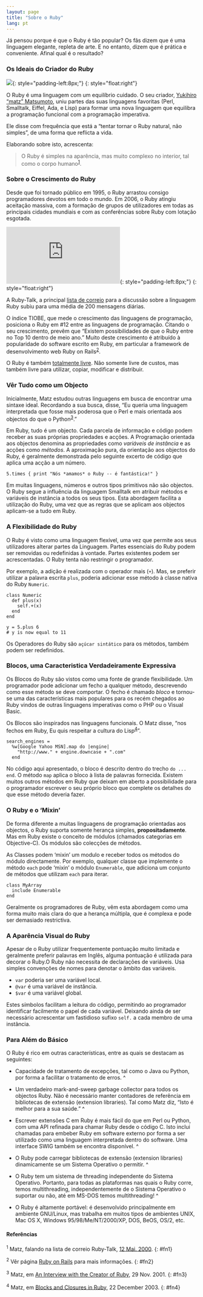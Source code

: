 ```yaml
---
layout: page
title: "Sobre o Ruby"
lang: pt
---
```


Já pensou porque é que o Ruby é tão popular? Os fãs dizem que é uma
linguagem elegante, repleta de arte. E no entanto, dizem que é prática e
conveniente. Afinal qual é o resultado?

### Os Ideais do Criador do Ruby

![](http://redhanded.hobix.com/images/ruby-lang-matz.png){:
style="padding-left:8px;"}
{: style="float:right"}

O Ruby é uma linguagem com um equilíbrio cuidado. O seu criador,
[Yukihiro “matz” Matsumoto][1], uniu partes das suas linguagens
favoritas (Perl, Smalltalk, Eiffel, Ada, e Lisp) para formar uma nova
linguagem que equilibra a programação funcional com a programação
imperativa.

Ele disse com frequência que está a “tentar tornar o Ruby natural, não
simples”, de uma forma que reflicta a vida.

Elaborando sobre isto, acrescenta:

> O Ruby é simples na aparência, mas muito complexo no interior, tal
> como o corpo humano<sup>[1](#fn1)</sup>.

### Sobre o Crescimento do Ruby

Desde que foi tornado público em 1995, o Ruby arrastou consigo
programadores devotos em todo o mundo. Em 2006, o Ruby atingiu aceitação
massiva, com a formação de grupos de utilizadores em todas as principais
cidades mundiais e com as conferências sobre Ruby com lotação esgotada.

![Graph courtesy of
Gmane.](http://gmane.org/plot-rate.php?group=gmane.comp.lang.ruby.general&amp;width=280&amp;height=140&amp;title=Ruby-Talk+Activity+over+4+Years
"Graph courtesy of Gmane."){: style="padding-left:8px;"}
{: style="float:right"}

A Ruby-Talk, a principal [lista de
correio](/pt/comunidade/listas-de-correio/) para a discussão sobre a
linguagem Ruby subiu para uma média de 200 mensagens diárias.

O índice TIOBE, que mede o crescimento das linguagens de programação,
posiciona o Ruby em #12 entre as linguagens de programação. Citando o
seu crescimento, prevêm que “Existem possibilidades de que o Ruby entre
no Top 10 dentro de meio ano.” Muito deste crescimento é atribuído à
popularidade do software escrito em Ruby, em particular a framework de
desenvolvimento web Ruby on Rails<sup>[2](#fn2)</sup>.

O Ruby é também [totalmente livre](./licence.txt). Não somente livre de
custos, mas também livre para utilizar, copiar, modificar e distribuir.

### Vêr Tudo como um Objecto

Inicialmente, Matz estudou outras linguagens em busca de encontrar uma
sintaxe ideal. Recordando a sua busca, disse, “Eu queria uma linguagem
interpretada que fosse mais poderosa que o Perl e mais orientada aos
objectos do que o Python<sup>[3](#fn3)</sup>.”

Em Ruby, tudo é um objecto. Cada parcela de informação e código podem
receber as suas próprias propriedades e acções. A Programação orientada
aos objectos denomina as propriedades como *variáveis de instância* e as
acções como *métodos*. A aproximação pura, da orientação aos objectos do
Ruby, é geralmente demonstrada pelo seguinte excerto de código que
aplica uma acção a um número.

    5.times { print "Nós *amamos* o Ruby -- é fantástica!" }

Em muitas linguagens, números e outros tipos primitivos não são
objectos. O Ruby segue a influência da linguagem Smalltalk em atribuir
métodos e variáveis de instância a todos os seus tipos. Esta abordagem
facilita a utilização do Ruby, uma vez que as regras que se aplicam aos
objectos aplicam-se a tudo em Ruby.

### A Flexibilidade do Ruby

O Ruby é visto como uma linguagem flexível, uma vez que permite aos seus
utilizadores alterar partes da Linguagem. Partes essenciais do Ruby
podem ser removidas ou redefinidas à vontade. Partes existentes podem
ser acrescentadas. O Ruby tenta não restringir o programador.

Por exemplo, a adição é realizada com o operador mais (`+`). Mas, se
preferir utilizar a palavra escrita `plus`, poderia adicionar esse
método à classe nativa do Ruby `Numeric`.

    class Numeric
      def plus(x)
        self.+(x)
      end
    end
    
    y = 5.plus 6
    # y is now equal to 11

Os Operadores do Ruby são `açúcar sintático` para os métodos, também
podem ser redefinidos.

### Blocos, uma Caracteristica Verdadeiramente Expressiva

Os Blocos do Ruby são vistos como uma fonte de grande flexibilidade. Um
programador pode adicionar um fecho a qualquer método, descrevendo como
esse método se deve comportar. O fecho é chamado *bloco* e tornou-se uma
das características mais populares para os recém chegados ao Ruby vindos
de outras linguagens imperativas como o PHP ou o Visual Basic.

Os Blocos são inspirados nas linguagens funcionais. O Matz disse, “nos
fechos em Ruby, Eu quis respeitar a cultura do
Lisp<sup>[4](#fn4)</sup>”.

    search_engines = 
      %w[Google Yahoo MSN].map do |engine|
        "http://www." + engine.downcase + ".com"
      end

No código aqui apresentado, o bloco é descrito dentro do trecho `do ...
end`. O método `map` aplica o bloco à lista de palavras fornecida.
Existem muitos outros métodos em Ruby que deixam em aberto a
possibilidade para o programador escrever o seu próprio bloco que
complete os detalhes do que esse método deveria fazer.

### O Ruby e o ‘Mixin’

De forma diferente a muitas linguagens de programação orientadas aos
objectos, o Ruby suporta somente herança simples, **propositadamente**.
Mas em Ruby existe o conceito de módulos (chamados categorias em
Objective-C). Os módulos são colecções de métodos.

As Classes podem ‘mixin’ um modulo e receber todos os métodos do módulo
directamente. Por exemplo, qualquer classe que implemente o método
`each` pode ‘mixin’ o módulo `Enumerable`, que adiciona um conjunto de
métodos que utilizam `each` para iterar.

    class MyArray
      include Enumerable
    end

Geralmente os programadores de Ruby, vêm esta abordagem como uma forma
muito mais clara do que a herança múltipla, que é complexa e pode ser
demasiado restrictiva.

### A Aparência Visual do Ruby

Apesar de o Ruby utilizar frequentemente pontuação muito limitada e
geralmente preferir palavras em Inglês, alguma pontuação é utilizada
para decorar o Ruby.O Ruby não necessita de declarações de variáveis.
Usa simples convenções de nomes para denotar o âmbito das variáveis.

* `var` poderia ser uma variável local.
* `@var` é uma variável de instância.
* `$var` é uma variável global.

Estes símbolos facilitam a leitura do código, permitindo ao programador
identificar facilmente o papel de cada variável. Deixando ainda de ser
necessário acrescentar um fastidioso sufixo `self.` a cada membro de uma
instância.

### Para Além do Básico

O Ruby é rico em outras características, entre as quais se destacam as
seguintes:

* Capacidade de tratamento de excepções, tal como o Java ou Python, por
  forma a facilitar o tratamento de erros.
^

* Um verdadeiro mark-and-sweep garbage collector para todos os objectos
  Ruby. Não é necessário manter contadores de referência em bibliotecas
  de extensão (extension libraries). Tal como Matz diz, “Isto é melhor
  para a sua saúde.”
^

* Escrever extensões C em Ruby é mais fácil do que em Perl ou Python,
  com uma API refinada para chamar Ruby desde o código C. Isto inclui
  chamadas para embeber Ruby em software externo por forma a ser
  utilizado como uma linguagem interpretada dentro do software. Uma
  interface SWIG também se encontra disponível.
^

* O Ruby pode carregar bibliotecas de extensão (extension libraries)
  dinamicamente se um Sistema Operativo o permitir.
^

* O Ruby tem um sistema de threading independente do Sistema Operativo.
  Portanto, para todas as plataformas nas quais o Ruby corre, temos
  multithreading, independentemente de o Sistema Operativo o suportar ou
  não, até em MS-DOS temos multithreading!
^

* O Ruby é altamente portável: é desenvolvido principalmente em ambiente
  GNU/Linux, mas trabalha em muitos tipos de ambientes UNIX, Mac OS X,
  Windows 95/98/Me/NT/2000/XP, DOS, BeOS, OS/2, etc.

#### Referências

<sup>1</sup> Matz, falando na lista de correio Ruby-Talk, [12 Mai.
2000][2].
{: #fn1}

<sup>2</sup> Vêr página [Ruby on Rails][3] para mais informações.
{: #fn2}

<sup>3</sup> Matz, em [An Interview with the Creator of Ruby][4], 29
Nov. 2001.
{: #fn3}

<sup>4</sup> Matz, em [Blocks and Closures in Ruby][5], 22 December
2003.
{: #fn4}



[1]: http://www.rubyist.net/~matz/ 
[2]: http://blade.nagaokaut.ac.jp/cgi-bin/scat.rb/ruby/ruby-talk/2773 
[3]: http://rubyonrails.org/ 
[4]: http://www.linuxdevcenter.com/pub/a/linux/2001/11/29/ruby.html 
[5]: http://www.artima.com/intv/closures2.html 
